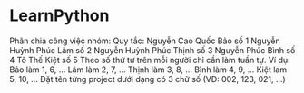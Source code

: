 # LearnPython
Phân chia công việc nhóm: 
Quy tắc:
Nguyễn Cao Quốc Bảo số 1
Nguyễn Huỳnh Phúc Lâm số 2
Nguyễn Huỳnh Phúc Thịnh số 3
Nguyễn Phúc Bình số 4
Tô Thế Kiệt số 5
  Theo số thứ tự trên mỗi người chỉ cần làm tuần tự.
Ví dụ:
Bảo làm 1, 6, ...
Lâm làm 2, 7, ...
Thịnh làm 3, 8, ...
Bình làm 4, 9, ...
Kiệt lam 5, 10, ...
Đặt tên từng project dưới dạng có 3 chữ số (VD: 002, 123, 021, ...)

